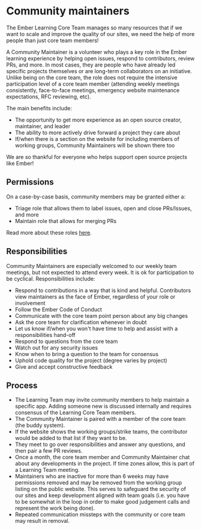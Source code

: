 # Community maintainers

The Ember Learning Core Team manages so many resources that if we want to scale and improve the quality of our sites, we need the help of more people than just core team members!

A Community Maintainer is a volunteer who plays a key role in the Ember learning experience by helping open issues, respond to contributors, review PRs, and more.
In most cases, they are people who have already led specific projects themselves or are long-term collaborators on an initiative.
Unlike being on the core team, the role does not require the intensive participation level of a core team member (attending weekly meetings consistently, face-to-face meetings, emergency website maintenance expectations, RFC reviewing, etc).

The main benefits include:
- The opportunity to get more experience as an open source creator, maintainer, and leader 
- The ability to more actively drive forward a project they care about
- If/when there is a section on the website for including members of working groups, Community Maintainers will be shown there too

We are so thankful for everyone who helps support open source projects like Ember!

## Permissions

On a case-by-case basis, community members may be granted either a:

- Triage role that allows them to label issues, open and close PRs/Issues, and more
- Maintain role that allows for merging PRs

Read more about these roles [here](https://help.github.com/en/articles/repository-permission-levels-for-an-organization).

## Responsibilities

Community Maintainers are especially welcomed to our weekly team meetings, but not expected to attend every week. It is ok for participation to be cyclical. Responsibilities include:

- Respond to contributions in a way that is kind and helpful. Contributors view maintainers as the face of Ember, regardless of your role or involvement
- Follow the Ember Code of Conduct
- Communicate with the core team point person about any big changes
- Ask the core team for clarification whenever in doubt
- Let us know if/when you won't have time to help and assist with a responsibilities hand-off
- Respond to questions from the core team
- Watch out for any security issues
- Know when to bring a question to the team for consensus
- Uphold code quality for the project (degree varies by project)
- Give and accept constructive feedback

## Process

- The Learning Team may invite community members to help maintain a specific app.
Adding someone new is discussed internally and requires consensus of the Learning Core Team members.
- The Community Maintainer is paired with a member of the core team (the buddy system).
- If the website shows the working groups/strike teams, the contributor would be added to that list if they want to be.
- They meet to go over responsibilities and answer any questions, and then pair a few PR reviews.
- Once a month, the core team member and Community Maintainer chat about any developments in the project. If time zones allow, this is part of a Learning Team meeting.
- Maintainers who are inactive for more than 6 weeks may have permissions removed and may be removed from the working group listing on the public website. This serves to safeguard the security of our sites and keep development aligned with team goals (i.e. you have to be somewhat in the loop in order to make good judgement calls and represent the work being done).
- Repeated communication missteps with the community or core team may result in removal.
